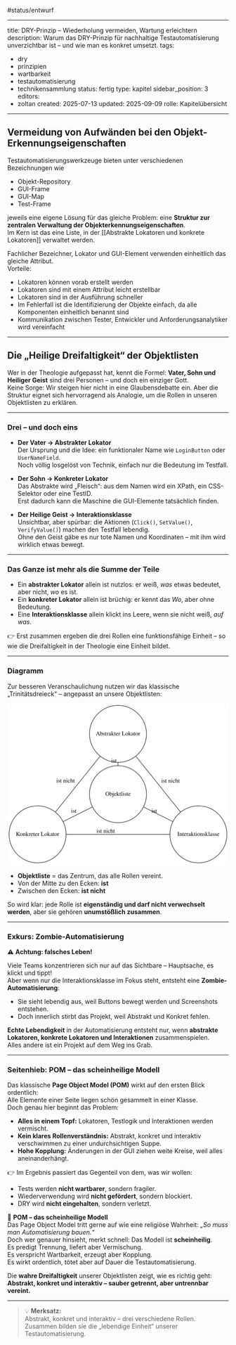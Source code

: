 #status/entwurf

---
title: DRY-Prinzip – Wiederholung vermeiden, Wartung erleichtern
description: Warum das DRY-Prinzip für nachhaltige Testautomatisierung unverzichtbar ist – und wie man es konkret umsetzt.
tags:
  - dry
  - prinzipien
  - wartbarkeit
  - testautomatisierung
  - technikensammlung
status: fertig
type: kapitel
sidebar_position: 3
editors:
  - zoltan
created: 2025-07-13
updated: 2025-09-09
rolle: Kapitelübersicht
---

## Vermeidung von Aufwänden bei den Objekt-Erkennungseigenschaften

Testautomatisierungswerkzeuge bieten unter verschiedenen Bezeichnungen wie 
* Objekt-Repository 
* GUI-Frame
* GUI-Map 
* Test-Frame  

jeweils eine eigene Lösung für das gleiche Problem: eine **Struktur zur zentralen Verwaltung der Objekterkennungseigenschaften**.  
Im Kern ist das eine Liste, in der [[Abstrakte Lokatoren und konkrete Lokatoren]] verwaltet werden.  

Fachlicher Bezeichner, Lokator und GUI-Element verwenden einheitlich das gleiche Attribut.  
Vorteile:  
* Lokatoren können vorab erstellt werden  
* Lokatoren sind mit einem Attribut leicht erstellbar  
* Lokatoren sind in der Ausführung schneller  
* Im Fehlerfall ist die Identifizierung der Objekte einfach, da alle Komponenten einheitlich benannt sind  
* Kommunikation zwischen Tester, Entwickler und Anforderungsanalytiker wird vereinfacht  

---

## Die „Heilige Dreifaltigkeit“ der Objektlisten

Wer in der Theologie aufgepasst hat, kennt die Formel: **Vater, Sohn und Heiliger Geist** sind drei Personen – und doch ein einziger Gott.  
Keine Sorge: Wir steigen hier nicht in eine Glaubensdebatte ein. Aber die Struktur eignet sich hervorragend als Analogie, um die Rollen in unseren Objektlisten zu erklären.

---

### Drei – und doch eins

- **Der Vater → Abstrakter Lokator**  
  Der Ursprung und die Idee: ein funktionaler Name wie `LoginButton` oder `UserNameField`.  
  Noch völlig losgelöst von Technik, einfach nur die Bedeutung im Testfall.

- **Der Sohn → Konkreter Lokator**  
  Das Abstrakte wird „Fleisch“: aus dem Namen wird ein XPath, ein CSS-Selektor oder eine TestID.  
  Erst dadurch kann die Maschine die GUI-Elemente tatsächlich finden.

- **Der Heilige Geist → Interaktionsklasse**  
  Unsichtbar, aber spürbar: die Aktionen (`Click()`, `SetValue()`, `VerifyValue()`) machen den Testfall lebendig.  
  Ohne den Geist gäbe es nur tote Namen und Koordinaten – mit ihm wird wirklich etwas bewegt.

---

### Das Ganze ist mehr als die Summe der Teile

- Ein **abstrakter Lokator** allein ist nutzlos: er weiß, *was* etwas bedeutet, aber nicht, *wo* es ist.  
- Ein **konkreter Lokator** allein ist brüchig: er kennt das *Wo*, aber ohne Bedeutung.  
- Eine **Interaktionsklasse** allein klickt ins Leere, wenn sie nicht weiß, *auf was*.  

👉 Erst zusammen ergeben die drei Rollen eine funktionsfähige Einheit – so wie die Dreifaltigkeit in der Theologie eine Einheit bildet.  

---

### Diagramm

Zur besseren Veranschaulichung nutzen wir das klassische „Trinitätsdreieck“ – angepasst an unsere Objektlisten:

![Trinitäts-Dreieck der Objektlisten](../assets/diagrams/dry-prinzip/trinitaet_objektlisten.svg)

- **Objektliste** = das Zentrum, das alle Rollen vereint.  
- Von der Mitte zu den Ecken: **ist**  
- Zwischen den Ecken: **ist nicht**  

So wird klar: jede Rolle ist **eigenständig und darf nicht verwechselt werden**, aber sie gehören **unumstößlich zusammen**.

---

### Exkurs: Zombie-Automatisierung

⚠️ **Achtung: falsches Leben!**  

Viele Teams konzentrieren sich nur auf das Sichtbare – Hauptsache, es klickt und tippt!  
Aber wenn nur die Interaktionsklasse im Fokus steht, entsteht eine **Zombie-Automatisierung**:  
- Sie sieht lebendig aus, weil Buttons bewegt werden und Screenshots entstehen.  
- Doch innerlich stirbt das Projekt, weil Abstrakt und Konkret fehlen.  

**Echte Lebendigkeit** in der Automatisierung entsteht nur, wenn **abstrakte Lokatoren, konkrete Lokatoren und Interaktionen** zusammenspielen.  
Alles andere ist ein Projekt auf dem Weg ins Grab.

---

### Seitenhieb: POM – das scheinheilige Modell

Das klassische **Page Object Model (POM)** wirkt auf den ersten Blick ordentlich:  
Alle Elemente einer Seite liegen schön gesammelt in einer Klasse.  
Doch genau hier beginnt das Problem:

- **Alles in einem Topf:** Lokatoren, Testlogik und Interaktionen werden vermischt.  
- **Kein klares Rollenverständnis:** Abstrakt, konkret und interaktiv verschwimmen zu einer undurchsichtigen Suppe.  
- **Hohe Kopplung:** Änderungen in der GUI ziehen weite Kreise, weil alles aneinanderhängt.  

👉 Im Ergebnis passiert das Gegenteil von dem, was wir wollen:  
- Tests werden **nicht wartbarer**, sondern fragiler.  
- Wiederverwendung wird **nicht gefördert**, sondern blockiert.  
- DRY wird **nicht eingehalten**, sondern verletzt.

🙏 **POM – das scheinheilige Modell**  
Das Page Object Model tritt gerne auf wie eine religiöse Wahrheit: *„So muss man Automatisierung bauen.“*  
Doch wer genauer hinsieht, merkt schnell: Das Modell ist **scheinheilig**.  
Es predigt Trennung, liefert aber Vermischung.  
Es verspricht Wartbarkeit, erzeugt aber Kopplung.  
Es wirkt ordentlich, tötet aber auf Dauer die Testautomatisierung.  

Die **wahre Dreifaltigkeit** unserer Objektlisten zeigt, wie es richtig geht:  
**Abstrakt, konkret und interaktiv – sauber getrennt, aber untrennbar vereint.**

---

> 💡 **Merksatz:**  
> Abstrakt, konkret und interaktiv – drei verschiedene Rollen.  
> Zusammen bilden sie die „lebendige Einheit“ unserer Testautomatisierung.
